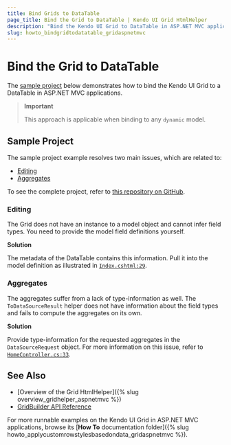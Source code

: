 ```yaml
---
title: Bind Grids to DataTable
page_title: Bind the Grid to DataTable | Kendo UI Grid HtmlHelper
description: "Bind the Kendo UI Grid to DataTable in ASP.NET MVC applications."
slug: howto_bindgridtodatatable_gridaspnetmvc
---
```


# Bind the Grid to DataTable

The [sample project](#sample-project) below demonstrates how to bind the Kendo UI Grid to a DataTable in ASP.NET MVC applications.

> **Important**
>
> This approach is applicable when binding to any `dynamic` model.

## Sample Project

The sample project example resolves two main issues, which are related to:  
* [Editing](#editing)
* [Aggregates](#aggregates)

To see the complete project, refer to [this repository on GitHub](https://github.com/telerik/ui-for-aspnet-mvc-examples/tree/master/grid/binding-to-datatable).

### Editing

The Grid does not have an instance to a model object and cannot infer field types. You need to provide the model field definitions yourself.

**Solution**

The metadata of the DataTable contains this information. Pull it into the model definition as illustrated in
[`Index.cshtml:29`](https://github.com/telerik/ui-for-aspnet-mvc-examples/blob/master/grid/binding-to-datatable/KendoUIMVC5/Views/Home/Index.cshtml#L29).

### Aggregates

The aggregates suffer from a lack of type-information as well. The `ToDataSourceResult` helper does not have information about the field types and fails to compute the aggregates on its own.

**Solution**

Provide type-information for the requested aggregates in the `DataSourceRequest` object. For more information on this issue, refer to [`HomeController.cs:33`](https://github.com/telerik/ui-for-aspnet-mvc-examples/blob/master/grid/binding-to-datatable/KendoUIMVC5/Controllers/HomeController.cs#L33).

## See Also

* [Overview of the Grid HtmlHelper]({% slug overview_gridhelper_aspnetmvc %})
* [GridBuilder API Reference](/api/aspnet-mvc/Kendo.Mvc.UI.Fluent/AutoCompleteBuilder)

For more runnable examples on the Kendo UI Grid in ASP.NET MVC applications, browse its [**How To** documentation folder]({% slug howto_applycustomrowstylesbasedondata_gridaspnetmvc %}).
